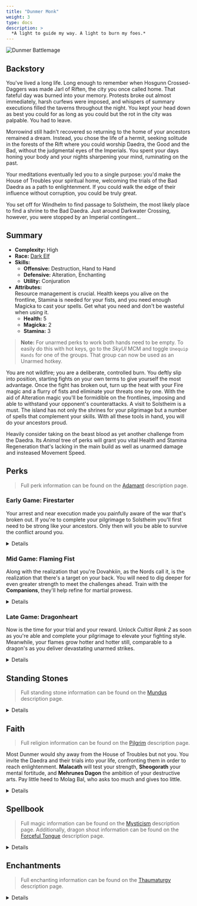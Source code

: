 ```yaml
---
title: "Dunmer Monk"
weight: 3
type: docs
description: >
  *A light to guide my way. A light to burn my foes.*
---
```


![Dunmer Battlemage](/Pictures/sss/builds/dunmer-monk-art.png)

## Backstory

You've lived a long life. Long enough to remember when Hosgunn Crossed-Daggers was made Jarl of Riften, the city you once called home. That fateful day was burned into your memory. Protests broke out almost immediately, harsh curfews were imposed, and whispers of summary executions filled the taverns throughout the night. You kept your head down as best you could for as long as you could but the rot in the city was palpable. You had to leave.

Morrowind still hadn't recovered so returning to the home of your ancestors remained a dream. Instead, you chose the life of a hermit, seeking solitude in the forests of the Rift where you could worship Daedra, the Good and the Bad, without the judgmental eyes of the Imperials. You spent your days honing your body and your nights sharpening your mind, ruminating on the past.

Your meditations eventually led you to a single purpose: you'd make the House of Troubles your spiritual home, welcoming the trials of the Bad Daedra as a path to enlightenment. If you could walk the edge of their influence without corruption, you could be truly great.

You set off for Windhelm to find passage to Solstheim, the most likely place to find a shrine to the Bad Daedra. Just around Darkwater Crossing, however, you were stopped by an Imperial contingent...

## Summary

* **Complexity:** High
* **Race:** [Dark Elf](## "Major Skill: Destruction
Minor Skill: Conjuration, Illusion, Light Armor, One-handed, Sneak
Red Mountain’s Wisdom: Your Fire Resistance is increased by 50%, and your spells and enchantments cost 10% less.")
* **Skills:**
  * **Offensive:** Destruction, Hand to Hand  
  * **Defensive:** Alteration, Enchanting  
  * **Utility:** Conjuration
* **Attributes:**  
  Resource management is crucial. Health keeps you alive on the frontline, Stamina is needed for your fists, and you need enough Magicka to cast your spells. Get what you need and don't be wasteful when using it.
  * **Health:** 5
  * **Magicka:** 2
  * **Stamina:** 3

> **Note:** For unarmed perks to work both hands need to be empty. To easily do this with hot keys, go to the *SkyUI* MCM and toggle `Unequip Hands` for one of the groups. That group can now be used as an Unarmed hotkey.

You are not wildfire; you are a deliberate, controlled burn. You deftly slip into position, starting fights on your own terms to give yourself the most advantage. Once the fight has broken out, turn up the heat with your Fire magic and a flurry of fists and eliminate your threats one by one. With the aid of Alteration magic you'll be formidible on the frontlines, imposing and able to withstand your opponent's counterattacks. A visit to Solstheim is a must. The island has not only the shrines for your pilgrimage but a number of spells that complement your skills. With all these tools in hand, you will do your ancestors proud.

Heavily consider taking on the beast blood as yet another challenge from the Daedra. Its *Animal* tree of perks will grant you vital Health and Stamina Regeneration that's lacking in the main build as well as unarmed damage and insteased Movement Speed.

## Perks

> Full perk information can be found on the [Adamant](https://www.nexusmods.com/skyrimspecialedition/mods/30191) description page.

### Early Game: Firestarter

Your arrest and near execution made you painfully aware of the war that's broken out. If you're to complete your pilgrimage to Solstheim you'll first need to be strong like your ancestors. Only then will you be able to survive the conflict around you.

<details>

#### Alteration

*Heavy armor would only slow you down. Let your mastery of the arcane shield you.*

* **Philosopher 1 (10):** Alteration spells cost 25% less Magicka.
* **Mage Robes 1 (20):** You have 50% extra Magicka Regeneration while not wearing an armored chest piece.
* **Mage Armor 1 (30):** Armor spells are 50% stronger while not wearing an armored chest piece.

#### Conjuration

* **Summoner 1 (10):** Conjuration spells cost 25% less Magicka.

#### Destruction

*Harnessing the destructive power of fire is a tall task but you're up to the challenge.*

* **Elementalist 1 (10):** Destruction spells cost 25% less Magicka. 
* **Augmented Flames 1 (30):** Fire spells deal 25% more damage.

#### Enchanting

*To you, Enchanting is a form of meditation. A daily practice that takes time before bearing fruit.*

* **Artificer 1 (10):** New enchantments are 25% stronger.

#### Hand to Hand

*Your fists are your most reliable weapon. Don't miss a chance to improve them.*

* **Pugilist 1 (10):** You deal 25% extra damage with unarmed strikes.
* **Light Feet 1 (20):** You move 10% faster while unarmed. 
* **Brawler’s Stance (30):** Your unarmed power attacks deal 25% extra damage.

#### Sneak

*Sneak to start fights on your own terms, not to avoid the fights altogether.*

* **Agent 1 (10):** You are 25% harder to detect while sneaking.

</details>

### Mid Game: Flaming Fist

Along with the realization that you're Dovahkiin, as the Nords call it, is the realization that there's a target on your back. You will need to dig deeper for even greater strength to meet the challenges ahead. Train with the **Companions**, they'll help refine for martial prowess.

<details>

#### Alteration

*Your magic is a projection of your steel will and holds just as strong.*

* **Balance 1 (30):** Alteration spells last 50% longer.
* **Stability (40):** You resist 50% of incoming stagger while under the effects of an armor spell.
* **Philosopher (50):** Alteration spells cost 50% less Magicka.
* **Mage Robes 2 (60):** You have 100% extra Magicka Regeneration while not wearing an armored chest piece.
* **Spell Strike 1 (60):** Unarmed attacks deal elemental damage while under the effects of an elemental shield spell.
* **Spell Shield (70):** You have 25% Magic Resistance while under the effect of an armor spell.

#### Conjuration

*To resist the Daedra, one must know them. Dabble in their arts but do not lose yourself.*

* **Dark Oath 1 (20):** Summoned creatures last 50% longer.
* **Armor of Shadows 1 (30):** Summoned creatures gain 150/300 Armor Rating and 25/50% Magic Resistance.
* **Cultist 1 (30):** Daedric shrines are twice as strong.

#### Destruction

*Your flames scorch your enemies and seal their fate.*

* **Elementalist 2 (50):** Destruction spells cost 50% less Magicka. 
* **Firebrand 1 (60):** Fire spells brand enemies for 10 seconds. Branded targets take 25% extra damage from fire spells.

#### Enchanting

*Practice and push your craft to higher levels yet.*

* **Jewelry Enchanter (30):** New enchantments on jewelry are 25% stronger.
* **Armor Enchanter (40):** New enchantments on armor, robes, and clothing are 25% stronger.
* **Artificer 2 (50):** New enchantments are 50% stronger.

#### Hand to Hand

*End fights quickly and decisively. Don't give them more chances to strike than necessary.*

* **Momentum 1 (40):** Unarmed attacks are 20% faster.
* **Overwhelm (40):** Your unarmed power attacks deal 50% extra damage against targets that are power attacking, drawing a bow, or casting a spell.
* **Heavy Blows 1 (40):** Your unarmed strikes deal Stamina damage. 
* **Pugilist 2 (50):** You deal 50% extra damage with unarmed strikes.
* **Brawler’s Stance (60):** Your unarmed power attacks deal 50% extra damage.
* **Brace (70):** You take 25% less damage while unarmed.

#### Sneak

*You're light on your feet, able to slip around with grace.*

* **Silent Casting (20):** Your spells are silent to others.
* **Trespasser (30):** You no longer trigger traps, and you can execute a silent roll while sneaking.

</details>

### Late Game: Dragonheart

Now is the time for your trial and your reward. Unlock *Cultist Rank 2* as soon as you're able and complete your pilgrimage to elevate your fighting style. Meanwhile, your flames grow hotter and hotter still, comparable to a dragon's as you deliver devastating unarmed strikes.

<details>

#### Alteration

*Your magic fully envelopes you, boosting your offense and defense immensely.*

* **Balance 2 (60):** Alteration spells last 100% longer.
* **Mage Armor 2 (70):** Armor spells are 100% stronger while not wearing an armored chest piece.
* **Spell Strike 2 (90):** Unarmed attacks deal even more elemental damage while under the effects of an elemental shield spell.

#### Conjuration

*Having met your challenge, welcome the assistance of powerful ancestors.*

* **Ritual of Power 1 (40):** Summoned creatures deal 25% more damage.
* **Summoner 2 (50):** Conjuration spells cost 50% less Magicka.
* **Cultist 2 (60):** Daedric shrines are twice as strong, and you receive additional bonuses when you pray at their shrines.
* **Dark Oath 2 (60):** Summoned creatures last 100% longer.
* **Daedric Pact (70):** Summoned creatures have 100 extra Health, Magicka, and Stamina.
* **Armor of Shadows 2 (80):** Summoned creatures gain 300 Armor Rating and 50% Magic Resistance.
* **Ritual of Power 2 (90):** Summoned creatures deal 50% more damage. 

#### Destruction

*What others see as chaos is a controlled conflagration centered around you.*

* **Augmented Flames 2 (70):** Fire spells deal 50% more damage.
* **Combustion (80):** Fire spells ignite enemies, dealing extra damage over 10 seconds.
* **Firebrand 2 (90):** Fire spells brand enemies for 10 seconds. Branded targets take 50% extra damage from fire spells.
* **Wildfire (100):** Fire spells have a chance to incinerate targets when they fall below half Health.

#### Enchanting

*You seek perfection in all of your endeavors, starting with Enchanting.*

* **Corpus Enchanter (60):** Health, Magicka, and Stamina enchantments are 25% stronger.
* **Insightful Enchanter (80):** Skill enchantments are 25% stronger.
* **Twin Secrets (100):** You can place two enchantments on a single item.

#### Hand to Hand

*Move quickly, strike quickly, end the fight before they're aware it began.*

* **Light Feet 2 (70):** You move 20% faster while unarmed.
* **Momentum 2 (70):** Unarmed attacks are 40% faster.
* **Finisher (80):** Your unarmed power attacks deal 50% extra damage against targets that fall below half Health.

#### Sneak

*Slip unnoticed into place and land a devastating opening blow.*

* **Agent 2 (50):** You are 50% harder to detect while sneaking.
* **Infiltrator (60):** You move 25% faster while sneaking.

</details>

## Standing Stones

> Full standing stone information can be found on the [Mundus](https://www.nexusmods.com/skyrimspecialedition/mods/33411) description page.

<details>

<img align="right" width="100" src="/Pictures/sss/builds/the-warrior.webp">

#### The Warrior (Guardian)

***Warborn*** *Your Health is increased by 50, and blocking is 25% more effective.*

At the end of the day Monk is a Combat build. You could opt for the *Mage* instead but you should get used to standing toe to toe with your enemies from the start. You'll be unable to block with your fists but the extra Health will go a long way.

<img align="right" width="100" src="/Pictures/sss/builds/the-lord.webp">

#### The Lord

***Blood of the North:*** *Your Health Regeneration is increased by 100%, and your Magic Resistance is increased by 25%. *

One thing this build lacks is built-in healing and the Lord provides. On top of that it adds to your Magic Resistance which is always good to have. Even moreso if you're following Mehrunes Dagon as his blessing will be less painful to work with.

<img align="right" width="100" src="/Pictures/sss/builds/the-tower.webp">

#### The Tower

***Warden’s Wall:*** *Your Armor Rating is increased by 100, and you reflect 100% of incoming melee damage back at your attacker.*

Extra armor on the frontlines is always useful and the damage reflect aspect just adds that much more to your offense. If you choose Sheogorath as your deity this is a perfect match.

</details>

## Faith

> Full religion information can be found on the [Pilgrim](https://www.nexusmods.com/skyrimspecialedition/mods/54099) description page.

Most Dunmer would shy away from the House of Troubles but not you. You invite the Daedra and their trials into your life, confronting them in order to reach enlightenment. **Malacath** will test your strength, **Sheogorath** your mental fortitude, and **Mehrunes Dagon** the ambition of your destructive arts. Pay little heed to Molag Bal, who asks too much and gives too little.

<details>

#### Malacath

*You have 50 extra Stamina. Power attacks are 50% stronger, but all other attacks are half as strong.*

If you want to lean into your Hand to Hand side Malacath can be a strong choice. Be mindful that he doesn't tolerate half-measures. Commit to your attacks or they won't be effective. Position yourself well so that you can land power attacks without opening yourself up to extra damage.

#### Mehrunes Dagon

*Destruction spells cost 20% less. You reduce the Fire, Frost, Shock, and Poison Resistance of all nearby enemies by up to 50%, but your own Fire, Frost, Shock, and Poison Resistance are reduced by 50%.*

Lowering your own resistances is daunting at first but remember you'll pick up extra resistance from your Alteration perks. The *Lord Stone* and enchantments can also help negate the downside of the Flame Tyrant. With that out of the way, he delivers a very beneficial blessing.

#### Sheogorath

*Alteration spells cost 20% less. You take 50% more damage from melee weapons, but you reflect 200% of incoming melee damage back at your attacker.*

If you can overcome the penalty here, Sheogorath opens up fun possibilities for the build. Combined with the *Tower Stone*, which adds armor, that's 300% melee retaliation damage. Reduce incoming damage further with *Disintegrate Weapon*, made cheaper by this blessing, and enjoy.

</details>

## Spellbook

> Full magic information can be found on the [Mysticism](https://www.nexusmods.com/skyrimspecialedition/mods/27839) description page. Additionally, dragon shout information can be found on the [Forceful Tongue](https://www.nexusmods.com/skyrimspecialedition/mods/36276) description page.

<details>

<img align="right" width="100" height="100" src="/Pictures/sss/builds/skill-alteration.webp">

### Alteration

Your primary benefit here is defending yourself but this school of magic offers a multitude of treats you can partake in. Don't be shy about dabbling in its offerings, the 3 spells below barely scratch the surface of what's useful.

* **Oakflesh (Novice+):** *Your Armor Rating is increased by 40 for 120 seconds.*  
Your main source of armor throughout your adventures. With perks, this will give you stagger resistance, magic resistance, and magic absorption, making you incredibly beefy in robes.

* **Fire Shell (Adept+):** *Your Fire Resistance is increased by 50% for 120 seconds.*  
You're not using this for the extra Fire Resistance, though it's nice. You're using it to empower your unarmed strikes with *Spell Strike*. Grab that perk as soon as you hit 60 Alteration.

* **Weakness to Fire (Expert):** *You reduce enemy Fire Resistance by 50% for 60 seconds.*  
With Fire being a core damage type of the build this should come as no surprise.

<img align="right" width="100" height="100" src="/Pictures/sss/builds/skill-conjuration.webp">

### Conjuration

Conjuration should be viewed as a secondary spell. Its key summons are harder to acquire than others but they'll allow you to call for aid from your ancestors down the line.

* **Soul Trap (Novice+):** *If a target dies within 60 seconds, fills a soul gem.*  
A staple spell for an enchanter. Keep your soul gems filled so you can level your craft.

* **Conjure Ancestral Guardian (Adept+):** *Summons an Ancestral Guardian for 60 seconds.*  
Originally a Dunmer racial ability from earlier games, this is the perfect summon for the concept. Later versions allow you to "choose" the class of ancestor for flexibility.

* **Conjure Ash Spawn (Adept+):** *Summons an Ash Spawn for 60 seconds.*  
Ildari Sarothril may have created the horrid ash spawn but that doesn't mean you can't use them for your own purposes. Just remember to carry heart stones or you'll have a bad time.

<img align="right" width="100" height="100" src="/Pictures/sss/builds/skill-destruction.webp">

### Destruction

You can make use of every fire spell in the school with all the perks you have but every second casting is a second you're not punching. The *Vampiric* spells are a solid backup plan. They won't benefit from as many perks but they serve as a means of healing and bypassing resistance.

* **Firebolt (Apprentice+):** *Deals 20 Fire damage. Targets on fire take extra damage over time.*  
This is your main ranged attack option. Consider having *Vampiric Bolt* as a backup for fire-resistant enemies.

* **Flame Cloak (Adept):** *For 60 seconds, nearby enemies take 8 Fire damage per second. Targets on fire take extra damage over time.*  
A constant area of affect that complements your punches? Yes, please.

* **Vampiric Touch (Adept+):** *Absorbs 60 Health from living enemies in melee range.*  
Without Alchemy or Restoration your biggest hurdle might be healing yourself. These spells help solve that against the living at least.

### Dragon Shouts

* **Drain Vitality<sup>DG</sup>:** *Absorbs 5 Stamina\Magicka\Health for 10\20\30 seconds.*  
An alternative to the *Vampiric* spells if you want to keep your hands empty. It also has a fairly low cooldown and isn't limited to living targets so keep it handy.

* **Fire Breath:** *Deals 30\60\120 Fire Damage. Targets on fire take extra damage over time.*  
This does not benefit from your Destruction perks but it's still the most suitable offensive shout you can choose from. And if they're already on fire, which is very possible, you get the extra damage.

* **Whirlwind Sprint:** *Pushes you forward. You move 25% faster for 10\20\30 seconds.*  
Increased mobility is right up the monk's alley and its low cooldown allows you to keep the extra speed up most of the time.

</details>

## Enchantments

> Full enchanting information can be found on the [Thaumaturgy](https://www.nexusmods.com/skyrimspecialedition/mods/57138) description page.

<details>

#### Weapon

* **None:** *This build does not use physical weaponry.*

#### Head

* **Fortify Power Attacks:** *You deal 25% more damage with power attacks.*
* **Fortify Armor Rating:** *Your Armor Rating is increased by 100.*
* **Reflect Damage:** *You reflect 50% of incoming melee damage back at your attacker.*

You have the option here of making your spells cheaper but you shouldn't. Your Combat half takes precedence over your Magic half and there's a wealth of good combat options in this slot. You can't go wrong with the first two and the last is great for a retribution build.

#### Chest

* **Fortify Power Attacks:** *You deal 25% more damage with power attacks.*
* **Resist Magic:** *Your Magic Resistance is increased by 25%.*
* **Fortify Armor Rating:** *Your Armor Rating is increased by 100.*

One of two slots you get for improving your power attacks. When you're not doing that, use it to bolster your defenses.

#### Gloves

* **Fortify Unarmed:** *You deal 25% extra unarmed damage.*
* **Fortify Magicka:** *Your Magicka is increased by 50.*
* **Resist [Element]:** *Your [Element] Resistance is increased by 50%.*

One of two slots where you can boost your unarmed damage. Take it. If that's not available, a bonus to Magicka always helps you cast better spells. If following Mehrunes Dagon, undoing his malus to one of your resistances is always an option as well.

#### Boots

* **Muffle:** *You move silently.*
* **Fortify Sneak:** *You are 25% better at sneaking.*
* **Fortify Stamina Regeneration:** *Your Stamina Regeneration is increased by 50%.*

It's easy to forget the Sneak aspect of the build but it's there and can get strong support in this slot. Muffling your footsteps will allow you to wear Heavy Armor (except chest) without penalties if you want the extra protection. The build doesn't grant any extra Stamina Regeneration on its own so you can also fit that in here if needed.

#### Necklace

* **Resist Magic:** *Your Magic Resistance is increased by 25%.*
* **Fortify Destruction Power:** *Your Destruction spells are 25% stronger.*
* **Resist Disease:** *Your Disease Resistance is increased by 100%.*

If you're not at the 75% Magic Resistance cap you should consider this to help get there. A boost to your Fire damage is always welcome. Alternatively, taking a lot of melee hits results in contracting a lot of diseases. If getting hit is part of the plan you may want some protection for those lest you spend a fortune in *Potions of Cure Disease*.

#### Ring

* **Fortify Unarmed:** *You deal 25% extra unarmed damage.*
* **Fortify Destruction Power:** *Your Destruction spells are 25% stronger.*
* **Resist Magic:** *Your Magic Resistance is increased by 25%.*

A very contested enchantment slot for the monk. Both of your damage boosts are options here alongside all the resists. Grab what you can and play it by ear as you reach plateaus. Or carry multple rings for multiple situations.

</details>